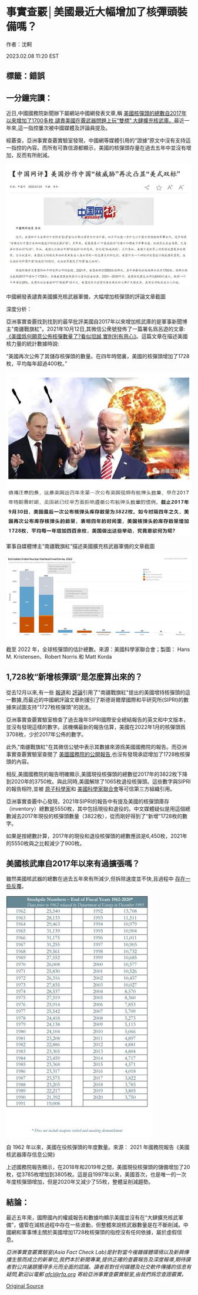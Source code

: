 # 事實查覈│美國最近大幅增加了核彈頭裝備嗎？

作者：沈軻

2023.02.08 11:20 EST

## 標籤：錯誤

## 一分鐘完讀：

近日,中國國務院新聞辦下屬網站中國網發表文章,稱 [美國核彈頭的總數自2017年以來增加了1700多枚,譴責美國在覈武器問題上玩"雙標",大肆擴充核武庫。](http://www.china.com.cn/opinion/2023-01/24/content_85072540.html)最近一年來,這一指控屢次被中國媒體及評論員提及。

經覈查，亞洲事實查覈實驗室發現，中國網等媒體引用的“證據”原文中沒有支持這一指控的內容。而所有可靠信源都顯示，美國的核彈頭存量在過去五年中並沒有增加，反而有所削減。

![中國網發表譴責美國擴充核武器軍備，大幅增加核彈頭的評論文章截圖](images/23HXJF2XKWLKNMY5FCN2UBA35Q.jpg)

中國網發表譴責美國擴充核武器軍備，大幅增加核彈頭的評論文章截圖

深度分析：

亞洲事實查覈找到找到的最早批評美國自2017年以來增加核武庫的是軍事新聞博主"南疆戰旗紅"。2021年10月12日,其微信公衆號發佈了一篇署名爲呂遊的文章: [《美國爲何願意公佈核彈數量了?看似坦誠,實則別有用心》](https://mp.weixin.qq.com/s/e5VuCwrUfKn0BXIZ1JKCzw)。這篇文章在描述美國核力量的統計數據時說:

“美國再次公佈了其儲存核彈頭的數量。在四年時間裏，美國的核彈頭增加了1728枚，平均每年超過400枚。”

![軍事自媒體博主“南疆戰旗紅”描述美國擴充核武器軍備的文章截圖](images/YM6GZJP2Q4IIQQ55QAVWP5KWLQ.jpg)

軍事自媒體博主“南疆戰旗紅”描述美國擴充核武器軍備的文章截圖

![截至 2022 年，全球核彈頭的估計總數。來源：美國科學家聯合會；製圖： Hans M. Kristensen、Robert Norris 和 Matt Korda](images/RMU32BBM5TMTLBFBT55ZQQEJSY.jpg)

截至 2022 年，全球核彈頭的估計總數。來源：美國科學家聯合會；製圖： Hans M. Kristensen、Robert Norris 和 Matt Korda

## 1,728枚“新增核彈頭”是怎麼算出來的？

從去12月以來,有一些 [報道](https://www.163.com/dy/article/HNJJ63LM0553OSEI.html)和 [評論](https://www.163.com/dy/article/HNGO3IA00553FR70.html)引用了"南疆戰旗紅"提出的美國增持核彈頭的這一數據,而最近的中國網評論文章則援引了斯德哥爾摩國際和平研究所(SIPRI)的數據來試圖支持"1727枚核彈頭"的說法。

亞洲事實查覈實驗室檢查了過去幾年SIPRI國際安全總結報告的英文和中文版本，並沒有發現這樣的數字。該機構最新的報告估算，美國在2022年1月的核彈頭爲3708枚，少於2017年公佈的數字。

此外,"南疆戰旗紅"在其微信公號中表示其數據來源爲美國國務院的報告。而亞洲事實查覈實驗室查閱了 [美國國務院的公開報告](https://www.state.gov/transparency-in-the-u-s-nuclear-weapons-stockpile/),也沒有發現承認增加了1728枚核彈頭的內容。

相反,美國國務院的報告明確顯示,美國現役核彈頭的總數從2017年的3822枚下降到2020年的3750枚。與此同時,美國解除了1065枚退役核彈頭。這些數字與SIPRI的報告相符,並被 [原子科學家](https://thebulletin.org/premium/2022-05/nuclear-notebook-how-many-nuclear-weapons-does-the-united-states-have-in-2022/')和 [美國科學家聯合會](https://fas.org/issues/nuclear-weapons/status-world-nuclear-forces/)等可信第三方組織引用。

亞洲事實查覈中心發現，2021年SIPRI的報告中有提及美國的核彈頭庫存（inventory）總數是5550枚，其中包括現役和退役的。中文媒體疑似是用這個總數減去2017年現役的核彈頭數量（3822枚），從而剛好得到了“新增”1728枚的數字。

如果是按總數計算，2017年的現役和退役核彈頭的總數應該是6,450枚，2021年的5550枚與之比較減少了900枚。

## 美國核武庫自2017年以來有過擴張嗎？

雖然美國核武器的總數在過去五年來有所減少,但拆除速度並不快,且過程中 [存在一些反覆](https://fas.org/blogs/security/2021/10/nuclear-stockpile2021/)。

![自 1962 年以來，美國在役核彈頭的年度數量。來源： 2021 年國務院報告《美國核武器庫存信息公開》](images/4BGK66CM2RYWIAC6CL5FOMR3YQ.png)

自 1962 年以來，美國在役核彈頭的年度數量。來源： 2021 年國務院報告《美國核武器庫存信息公開》

上述國務院報告顯示，在2018年和2019年之間，美國現役核彈頭的儲備增加了20枚，從3785枚增加到3805枚。這是自1997年以來，美國首次，也是唯一的一次年度核彈頭增加，但是2020年又減少了55枚，整體呈削減趨勢。

## 結論：

最近五年來，國際國內的權威報告和數據均顯示美國並沒有在“大肆擴充核武軍備”，儘管在減核過程中存在一些波動，但整體來說核武器數量是在不斷削減。中國網和軍事博主關於美國增加1728枚核彈頭的指控沒有任何依據，屬於虛假信息。

*亞洲事實查覈實驗室(Asia Fact Check Lab)是針對當今複雜媒體環境以及新興傳播生態而成立的新單位,我們本於新聞專業,提供正確的查覈報告及深度報導,期待讀者對公共議題獲得多元而全面的認識。讀者若對任何媒體及社交軟件傳播的信息有疑問,歡迎以電郵*   [*afcl@rfa.org*](mailto:afcl@rfa.org)  *寄給亞洲事實查覈實驗室,由我們爲您查證覈實。*



[Original Source](https://www.rfa.org/mandarin/shishi-hecha/hc-02082023110504.html)